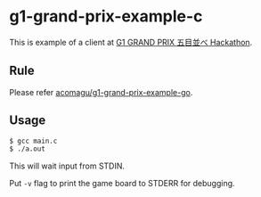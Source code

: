 # g1-grand-prix-example-c

This is example of a client at [G1 GRAND PRIX 五目並べ Hackathon](http://peatix.com/event/260374).

## Rule

Please refer [acomagu/g1-grand-prix-example-go](https://github.com/acomagu/g1-grand-prix-example-go#rule).

## Usage

```bash
$ gcc main.c
$ ./a.out
```

This will wait input from STDIN.

Put `-v` flag to print the game board to STDERR for debugging.
